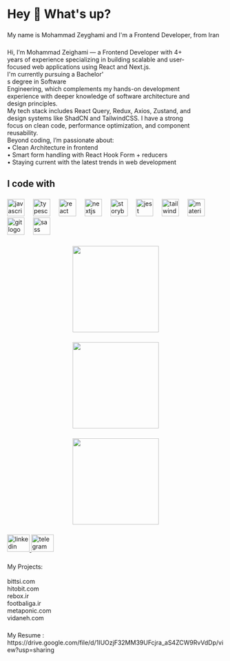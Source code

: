<h1 align="left">Hey 👋 What's up?</h1>

###

<p align="left">My name is Mohammad Zeyghami  and I'm a Frontend Developer, from Iran</p>

###

<p align="left">Hi, I’m Mohammad Zeighami — a Frontend Developer with 4+<br>years of experience specializing in building scalable and user-<br>focused web applications using React and Next.js.<br>I'm currently pursuing a Bachelor'<br>s degree in Software<br>Engineering, which complements my hands-on development<br>experience with deeper knowledge of software architecture and<br>design principles.<br>My tech stack includes React Query, Redux, Axios, Zustand, and<br>design systems like ShadCN and TailwindCSS. I have a strong<br>focus on clean code, performance optimization, and component<br>reusability.<br>Beyond coding, I’m passionate about:<br>• Clean Architecture in frontend<br>• Smart form handling with React Hook Form + reducers<br>• Staying current with the latest trends in web development</p>

###

<h2 align="left">I code with</h2>

###

<div align="left">
  <img src="https://cdn.jsdelivr.net/gh/devicons/devicon/icons/javascript/javascript-original.svg" height="40" alt="javascript logo"  />
  <img width="12" />
  <img src="https://cdn.jsdelivr.net/gh/devicons/devicon/icons/typescript/typescript-original.svg" height="40" alt="typescript logo"  />
  <img width="12" />
  <img src="https://cdn.jsdelivr.net/gh/devicons/devicon/icons/react/react-original.svg" height="40" alt="react logo"  />
  <img width="12" />
  <img src="https://cdn.jsdelivr.net/gh/devicons/devicon/icons/nextjs/nextjs-original.svg" height="40" alt="nextjs logo"  />
  <img width="12" />
  <img src="https://cdn.jsdelivr.net/gh/devicons/devicon/icons/storybook/storybook-original.svg" height="40" alt="storybook logo"  />
  <img width="12" />
  <img src="https://cdn.jsdelivr.net/gh/devicons/devicon/icons/jest/jest-plain.svg" height="40" alt="jest logo"  />
  <img width="12" />
  <img src="https://cdn.simpleicons.org/tailwindcss/06B6D4" height="40" alt="tailwindcss logo"  />
  <img width="12" />
  <img src="https://cdn.simpleicons.org/mui/007FFF" height="40" alt="materialui logo"  />
  <img width="12" />
  <img src="https://cdn.simpleicons.org/git/F05032" height="40" alt="git logo"  />
  <img width="12" />
  <img src="https://cdn.simpleicons.org/sass/CC6699" height="40" alt="sass logo"  />
</div>

###

<div align="center">
  <img height="200" src="https://i.postimg.cc/Xvf5LSyC/Screenshot-2025-06-04-at-5-13-28-PM.png"  />
</div>

###

<div align="center">
  <img height="200" src="https://i.postimg.cc/LXynQH4n/Screenshot-2025-06-04-at-5-13-38-PM.png"  />
</div>

###

<div align="center">
  <img height="200" src="https://i.postimg.cc/cLq6bkWM/Screenshot-2025-06-04-at-5-13-44-PM.png"  />
</div>

###

<div align="left">
  <a href="https://www.linkedin.com/in/mohammad-zeyghami/" target="_blank">
    <img src="https://raw.githubusercontent.com/maurodesouza/profile-readme-generator/master/src/assets/icons/social/linkedin/default.svg" width="52" height="40" alt="linkedin logo"  />
  </a>
  <a href="@Mohammadzeighami" target="_blank">
    <img src="https://raw.githubusercontent.com/maurodesouza/profile-readme-generator/master/src/assets/icons/social/telegram/default.svg" width="52" height="40" alt="telegram logo"  />
  </a>
</div>

###

<p align="left">My Projects:<br><br>bittsi.com<br>hitobit.com<br>rebox.ir<br>footbaliga.ir<br>metaponic.com<br>vidaneh.com</p>

###

<p align="left">My Resume :<br>https://drive.google.com/file/d/1IUOzjF32MM39UFcjra_aS4ZCW9RvVdDp/view?usp=sharing</p>

###
